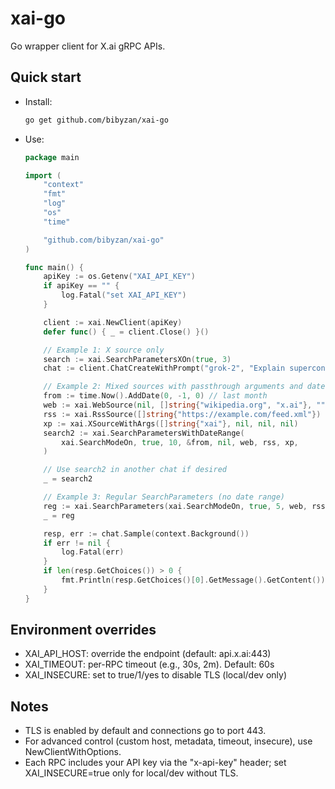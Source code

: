 # xai-go

Go wrapper client for X.ai gRPC APIs.

## Quick start

- Install:

  ```sh
  go get github.com/bibyzan/xai-go
  ```

- Use:

  ```go
  package main

  import (
      "context"
      "fmt"
      "log"
      "os"
      "time"

      "github.com/bibyzan/xai-go"
  )

  func main() {
      apiKey := os.Getenv("XAI_API_KEY")
      if apiKey == "" {
          log.Fatal("set XAI_API_KEY")
      }

      client := xai.NewClient(apiKey)
      defer func() { _ = client.Close() }()

      // Example 1: X source only
      search := xai.SearchParametersXOn(true, 3)
      chat := client.ChatCreateWithPrompt("grok-2", "Explain superconductors like I am five.", search)

      // Example 2: Mixed sources with passthrough arguments and date range
      from := time.Now().AddDate(0, -1, 0) // last month
      web := xai.WebSource(nil, []string{"wikipedia.org", "x.ai"}, "", true)
      rss := xai.RssSource([]string{"https://example.com/feed.xml"})
      xp := xai.XSourceWithArgs([]string{"xai"}, nil, nil, nil)
      search2 := xai.SearchParametersWithDateRange(
          xai.SearchModeOn, true, 10, &from, nil, web, rss, xp,
      )

      // Use search2 in another chat if desired
      _ = search2

      // Example 3: Regular SearchParameters (no date range)
      reg := xai.SearchParameters(xai.SearchModeOn, true, 5, web, rss, xp)
      _ = reg

      resp, err := chat.Sample(context.Background())
      if err != nil {
          log.Fatal(err)
      }
      if len(resp.GetChoices()) > 0 {
          fmt.Println(resp.GetChoices()[0].GetMessage().GetContent())
      }
  }
  ```

## Environment overrides
- XAI_API_HOST: override the endpoint (default: api.x.ai:443)
- XAI_TIMEOUT: per-RPC timeout (e.g., 30s, 2m). Default: 60s
- XAI_INSECURE: set to true/1/yes to disable TLS (local/dev only)

## Notes
- TLS is enabled by default and connections go to port 443.
- For advanced control (custom host, metadata, timeout, insecure), use NewClientWithOptions.
- Each RPC includes your API key via the "x-api-key" header; set XAI_INSECURE=true only for local/dev without TLS.
